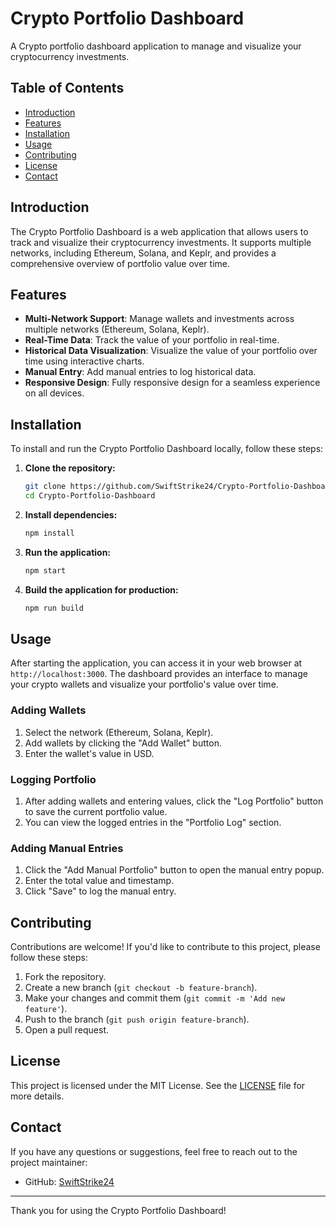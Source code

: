 # Crypto Portfolio Dashboard

A Crypto portfolio dashboard application to manage and visualize your cryptocurrency investments.

## Table of Contents

- [Introduction](#introduction)
- [Features](#features)
- [Installation](#installation)
- [Usage](#usage)
- [Contributing](#contributing)
- [License](#license)
- [Contact](#contact)

## Introduction

The Crypto Portfolio Dashboard is a web application that allows users to track and visualize their cryptocurrency investments. It supports multiple networks, including Ethereum, Solana, and Keplr, and provides a comprehensive overview of portfolio value over time.

## Features

- **Multi-Network Support**: Manage wallets and investments across multiple networks (Ethereum, Solana, Keplr).
- **Real-Time Data**: Track the value of your portfolio in real-time.
- **Historical Data Visualization**: Visualize the value of your portfolio over time using interactive charts.
- **Manual Entry**: Add manual entries to log historical data.
- **Responsive Design**: Fully responsive design for a seamless experience on all devices.

## Installation

To install and run the Crypto Portfolio Dashboard locally, follow these steps:

1. **Clone the repository:**

    ```bash
    git clone https://github.com/SwiftStrike24/Crypto-Portfolio-Dashboard.git
    cd Crypto-Portfolio-Dashboard
    ```

2. **Install dependencies:**

    ```bash
    npm install
    ```

3. **Run the application:**

    ```bash
    npm start
    ```

4. **Build the application for production:**

    ```bash
    npm run build
    ```

## Usage

After starting the application, you can access it in your web browser at `http://localhost:3000`. The dashboard provides an interface to manage your crypto wallets and visualize your portfolio's value over time.

### Adding Wallets

1. Select the network (Ethereum, Solana, Keplr).
2. Add wallets by clicking the "Add Wallet" button.
3. Enter the wallet's value in USD.

### Logging Portfolio

1. After adding wallets and entering values, click the "Log Portfolio" button to save the current portfolio value.
2. You can view the logged entries in the "Portfolio Log" section.

### Adding Manual Entries

1. Click the "Add Manual Portfolio" button to open the manual entry popup.
2. Enter the total value and timestamp.
3. Click "Save" to log the manual entry.

## Contributing

Contributions are welcome! If you'd like to contribute to this project, please follow these steps:

1. Fork the repository.
2. Create a new branch (`git checkout -b feature-branch`).
3. Make your changes and commit them (`git commit -m 'Add new feature'`).
4. Push to the branch (`git push origin feature-branch`).
5. Open a pull request.

## License

This project is licensed under the MIT License. See the [LICENSE](LICENSE) file for more details.

## Contact

If you have any questions or suggestions, feel free to reach out to the project maintainer:

- GitHub: [SwiftStrike24](https://github.com/SwiftStrike24)

---

Thank you for using the Crypto Portfolio Dashboard!
